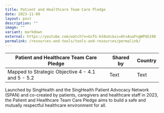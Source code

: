 ```yaml
---
title: Patient and Healthcare Team Care Pledge
date: 2023-11-09
layout: post
description: ""
image: ""
variant: markdown
external: https://youtube.com/watch?v=GxfG-kS8uUc&si=AtvAuaFngWPOG198
permalink: /resources-and-tools/tools-and-resources/permalink/
---
```

| Patient and Healthcare Team Care Pledge | Shared by | Country |
| -------- | -------- | -------- |
| Mapped to Strategic Objective 4 - 4.1 and 5 - 5.2  | Text     | Text     |

Launched by SingHealth and the SingHealth Patient Advocacy Network (SPAN) and co-created by patients, caregivers and healthcare staff in 2023, the Patient and Healthcare Team Care Pledge aims to build a safe and mutually respectful healthcare environment for all.
